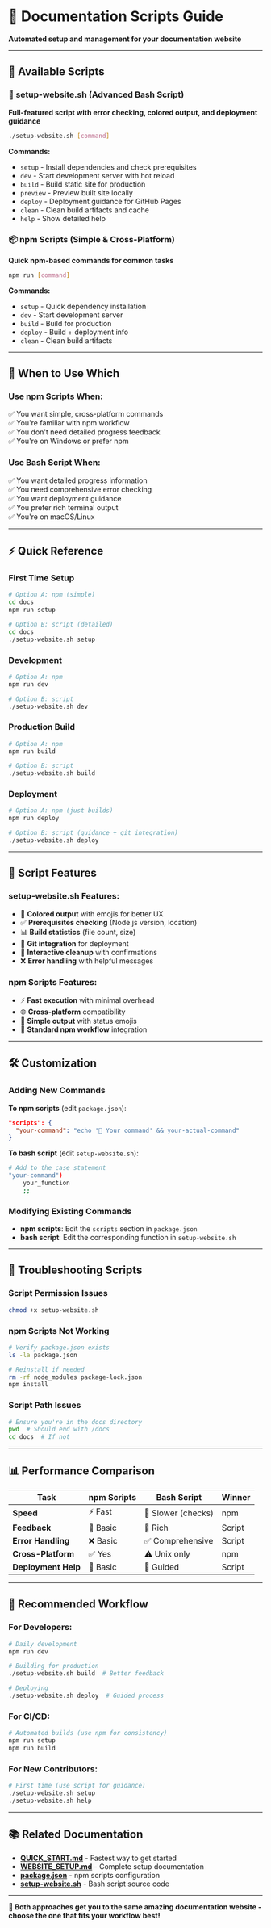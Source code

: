 # 📜 Documentation Scripts Guide

**Automated setup and management for your documentation website**

---

## 🎯 Available Scripts

### **🚀 setup-website.sh** (Advanced Bash Script)
**Full-featured script with error checking, colored output, and deployment guidance**

```bash
./setup-website.sh [command]
```

**Commands:**
- `setup` - Install dependencies and check prerequisites
- `dev` - Start development server with hot reload
- `build` - Build static site for production  
- `preview` - Preview built site locally
- `deploy` - Deployment guidance for GitHub Pages
- `clean` - Clean build artifacts and cache
- `help` - Show detailed help

### **📦 npm Scripts** (Simple & Cross-Platform)
**Quick npm-based commands for common tasks**

```bash
npm run [command]
```

**Commands:**
- `setup` - Quick dependency installation
- `dev` - Start development server
- `build` - Build for production
- `deploy` - Build + deployment info
- `clean` - Clean build artifacts

---

## 🔄 When to Use Which

### **Use npm Scripts When:**
✅ You want simple, cross-platform commands  
✅ You're familiar with npm workflow  
✅ You don't need detailed progress feedback  
✅ You're on Windows or prefer npm  

### **Use Bash Script When:**
✅ You want detailed progress information  
✅ You need comprehensive error checking  
✅ You want deployment guidance  
✅ You prefer rich terminal output  
✅ You're on macOS/Linux  

---

## ⚡ Quick Reference

### **First Time Setup**
```bash
# Option A: npm (simple)
cd docs
npm run setup

# Option B: script (detailed)
cd docs
./setup-website.sh setup
```

### **Development**
```bash
# Option A: npm
npm run dev

# Option B: script  
./setup-website.sh dev
```

### **Production Build**
```bash
# Option A: npm
npm run build

# Option B: script
./setup-website.sh build
```

### **Deployment**
```bash
# Option A: npm (just builds)
npm run deploy

# Option B: script (guidance + git integration)
./setup-website.sh deploy
```

---

## 🎨 Script Features

### **setup-website.sh Features:**
- 🎨 **Colored output** with emojis for better UX
- ✅ **Prerequisites checking** (Node.js version, location)
- 📊 **Build statistics** (file count, size)
- 🚀 **Git integration** for deployment
- 🧹 **Interactive cleanup** with confirmations
- ❌ **Error handling** with helpful messages

### **npm Scripts Features:**
- ⚡ **Fast execution** with minimal overhead
- 🌐 **Cross-platform** compatibility
- 📝 **Simple output** with status emojis
- 🔄 **Standard npm workflow** integration

---

## 🛠️ Customization

### **Adding New Commands**

**To npm scripts** (edit `package.json`):
```json
"scripts": {
  "your-command": "echo '🎯 Your command' && your-actual-command"
}
```

**To bash script** (edit `setup-website.sh`):
```bash
# Add to the case statement
"your-command")
    your_function
    ;;
```

### **Modifying Existing Commands**
- **npm scripts**: Edit the `scripts` section in `package.json`
- **bash script**: Edit the corresponding function in `setup-website.sh`

---

## 🔧 Troubleshooting Scripts

### **Script Permission Issues**
```bash
chmod +x setup-website.sh
```

### **npm Scripts Not Working**
```bash
# Verify package.json exists
ls -la package.json

# Reinstall if needed
rm -rf node_modules package-lock.json
npm install
```

### **Script Path Issues**
```bash
# Ensure you're in the docs directory
pwd  # Should end with /docs
cd docs  # If not
```

---

## 📊 Performance Comparison

| Task | npm Scripts | Bash Script | Winner |
|------|-------------|-------------|---------|
| **Speed** | ⚡ Fast | 🐌 Slower (checks) | npm |
| **Feedback** | 📝 Basic | 🎨 Rich | Script |
| **Error Handling** | ❌ Basic | ✅ Comprehensive | Script |
| **Cross-Platform** | ✅ Yes | ⚠️ Unix only | npm |
| **Deployment Help** | 📝 Basic | 🚀 Guided | Script |

---

## 🎯 Recommended Workflow

### **For Developers:**
```bash
# Daily development
npm run dev

# Building for production
./setup-website.sh build  # Better feedback

# Deploying
./setup-website.sh deploy  # Guided process
```

### **For CI/CD:**
```bash
# Automated builds (use npm for consistency)
npm run setup
npm run build
```

### **For New Contributors:**
```bash
# First time (use script for guidance)
./setup-website.sh setup
./setup-website.sh help
```

---

## 📚 Related Documentation

- **[QUICK_START.md](QUICK_START.md)** - Fastest way to get started
- **[WEBSITE_SETUP.md](WEBSITE_SETUP.md)** - Complete setup documentation  
- **[package.json](package.json)** - npm scripts configuration
- **[setup-website.sh](setup-website.sh)** - Bash script source code

---

**🎉 Both approaches get you to the same amazing documentation website - choose the one that fits your workflow best!**

